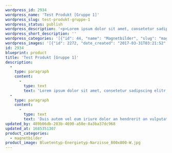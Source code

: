 ```yaml
---
wordpress_id: 2934
wordpress_name: 'Test Produkt [Gruppe 1]'
wordpress_slug: test-produkt-gruppe-1
wordpress_status: publish
wordpress_description: '<p>Lorem ipsum dolor sit amet, consetetur sadipscing elitr, sed diam nonumy eirmod tempor invidunt ut labore et dolore magna aliquyam erat, sed diam voluptua. At vero eos et accusam et justo duo dolores et ea rebum. Stet clita kasd gubergren, nu sea takimata sanctus est Lorem ipsum dolor sit amet. Lorem ipsum dolor sit amet, consetetur sadipscing elitr, sed diam nonumy eirmod tempor invidunt ut labore et dolore magna aliquyam erat, sed diam voluptua. At vero eos et accusam et justo duo dolores et ea rebum. Stet lita kasd gubergren, an sea takimata sanctus est Lorem ipsum dolor sit amet.</p><p>Duis autem vel eum iriure dolor an hendrerit an vulputate velit esse molestie consequat, vel illum dolore eu feugiat nulla facilisis at vero eros et accumsan et iusto odio dignissim qui blandit praesent luptatum zzril delenit augue duis dolore te feugait nulla facilisi. Lorem ipsum dolor sit amet, consectetuer adipiscing elit, sed diam nonummy nibh euismod tincidunt ut laoreet dolore magna aliquam erat volutpat.</p>'
wordpress_short_description: ''
wordpress_categories: '[{"id": 44, "name": "Magnetbilder", "slug": "magnetbilder"}]'
wordpress_images: '[{"id": 2272, "date_created": "2017-03-31T03:21:52", "date_created_gmt": "2017-03-30T23:21:52", "date_modified": "2017-03-31T03:21:52", "date_modified_gmt": "2017-03-30T23:21:52", "src": "https://my.feenbaum.de/wp-content/uploads/2017/03/Bluetentyp-Energietyp-Narzisse_800x800-W.jpg", "name": "Bluetentyp-Energietyp-Narzisse_800x800-W", "alt": ""}]'
id: 2934
blueprint: product
title: 'Test Produkt [Gruppe 1]'
description:
  -
    type: paragraph
    content:
      -
        type: text
        text: 'Lorem ipsum dolor sit amet, consetetur sadipscing elitr, sed diam nonumy eirmod tempor invidunt ut labore et dolore magna aliquyam erat, sed diam voluptua. At vero eos et accusam et justo duo dolores et ea rebum. Stet clita kasd gubergren, nu sea takimata sanctus est Lorem ipsum dolor sit amet. Lorem ipsum dolor sit amet, consetetur sadipscing elitr, sed diam nonumy eirmod tempor invidunt ut labore et dolore magna aliquyam erat, sed diam voluptua. At vero eos et accusam et justo duo dolores et ea rebum. Stet lita kasd gubergren, an sea takimata sanctus est Lorem ipsum dolor sit amet.'
  -
    type: paragraph
    content:
      -
        type: text
        text: 'Duis autem vel eum iriure dolor an hendrerit an vulputate velit esse molestie consequat, vel illum dolore eu feugiat nulla facilisis at vero eros et accumsan et iusto odio dignissim qui blandit praesent luptatum zzril delenit augue duis dolore te feugait nulla facilisi. Lorem ipsum dolor sit amet, consectetuer adipiscing elit, sed diam nonummy nibh euismod tincidunt ut laoreet dolore magna aliquam erat volutpat.'
updated_by: 489b06db-283b-4690-a50e-8a3ba37dc968
updated_at: 1685351307
product_categories:
  - magnetbilder
product_image: Bluetentyp-Energietyp-Narzisse_800x800-W.jpg
---
```

